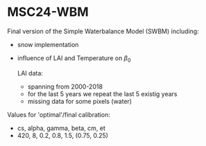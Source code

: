 # MSC24-WBM

Final version of the Simple Waterbalance Model (SWBM) including:
* snow implementation
* influence of LAI and Temperature on $\beta_0$

  LAI data:
  * spanning from 2000-2018
  * for the last 5 years we repeat the last 5 existig years
  * missing data for some pixels (water)
 
Values for 'optimal'/final calibration:
* cs, alpha, gamma, beta, cm, et
* 420, 8, 0.2, 0.8, 1.5, (0.75, 0.25)

